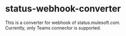 # status-webhook-converter
This is a converter for webhook of status.mulesoft.com.  
Currently, only Teams connector is supported.
